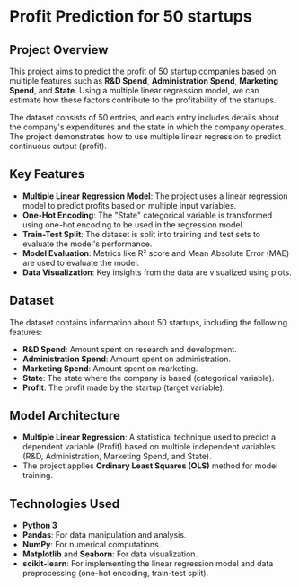 # Profit Prediction for 50 startups

## Project Overview
This project aims to predict the profit of 50 startup companies based on multiple features such as **R&D Spend**, **Administration Spend**, **Marketing Spend**, and **State**. Using a multiple linear regression model, we can estimate how these factors contribute to the profitability of the startups. 

The dataset consists of 50 entries, and each entry includes details about the company's expenditures and the state in which the company operates. The project demonstrates how to use multiple linear regression to predict continuous output (profit).

## Key Features
- **Multiple Linear Regression Model**: The project uses a linear regression model to predict profits based on multiple input variables.
- **One-Hot Encoding**: The "State" categorical variable is transformed using one-hot encoding to be used in the regression model.
- **Train-Test Split**: The dataset is split into training and test sets to evaluate the model's performance.
- **Model Evaluation**: Metrics like R² score and Mean Absolute Error (MAE) are used to evaluate the model.
- **Data Visualization**: Key insights from the data are visualized using plots.

## Dataset
The dataset contains information about 50 startups, including the following features:
- **R&D Spend**: Amount spent on research and development.
- **Administration Spend**: Amount spent on administration.
- **Marketing Spend**: Amount spent on marketing.
- **State**: The state where the company is based (categorical variable).
- **Profit**: The profit made by the startup (target variable).


## Model Architecture
- **Multiple Linear Regression**: A statistical technique used to predict a dependent variable (Profit) based on multiple independent variables (R&D, Administration, Marketing Spend, and State).
- The project applies **Ordinary Least Squares (OLS)** method for model training.

## Technologies Used
- **Python 3**
- **Pandas**: For data manipulation and analysis.
- **NumPy**: For numerical computations.
- **Matplotlib** and **Seaborn**: For data visualization.
- **scikit-learn**: For implementing the linear regression model and data preprocessing (one-hot encoding, train-test split).
